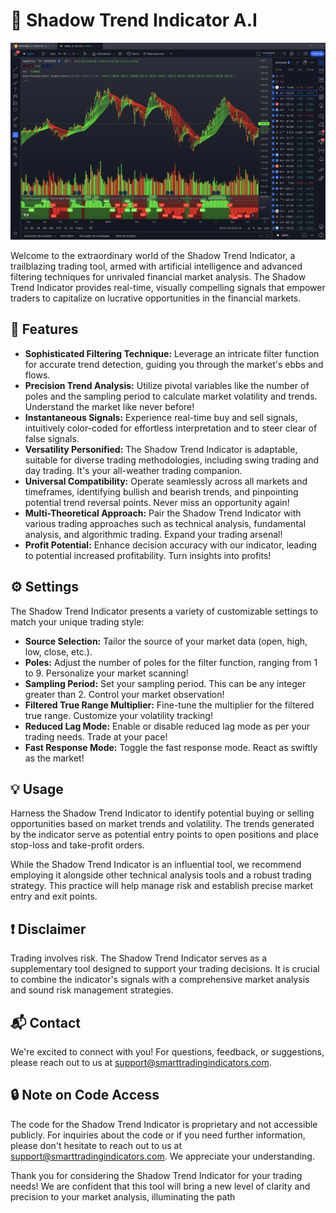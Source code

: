 # 🚀 Shadow Trend Indicator A.I

![Shadow Trend Indicator](Shadow%20trend%201D.png)

Welcome to the extraordinary world of the Shadow Trend Indicator, a trailblazing trading tool, armed with artificial intelligence and advanced filtering techniques for unrivaled financial market analysis. The Shadow Trend Indicator provides real-time, visually compelling signals that empower traders to capitalize on lucrative opportunities in the financial markets.

## 🌟 Features 

- **Sophisticated Filtering Technique:** Leverage an intricate filter function for accurate trend detection, guiding you through the market's ebbs and flows.
- **Precision Trend Analysis:** Utilize pivotal variables like the number of poles and the sampling period to calculate market volatility and trends. Understand the market like never before!
- **Instantaneous Signals:** Experience real-time buy and sell signals, intuitively color-coded for effortless interpretation and to steer clear of false signals.
- **Versatility Personified:** The Shadow Trend Indicator is adaptable, suitable for diverse trading methodologies, including swing trading and day trading. It's your all-weather trading companion.
- **Universal Compatibility:** Operate seamlessly across all markets and timeframes, identifying bullish and bearish trends, and pinpointing potential trend reversal points. Never miss an opportunity again!
- **Multi-Theoretical Approach:** Pair the Shadow Trend Indicator with various trading approaches such as technical analysis, fundamental analysis, and algorithmic trading. Expand your trading arsenal!
- **Profit Potential:** Enhance decision accuracy with our indicator, leading to potential increased profitability. Turn insights into profits!

## ⚙️ Settings

The Shadow Trend Indicator presents a variety of customizable settings to match your unique trading style:

- **Source Selection:** Tailor the source of your market data (open, high, low, close, etc.).
- **Poles:** Adjust the number of poles for the filter function, ranging from 1 to 9. Personalize your market scanning!
- **Sampling Period:** Set your sampling period. This can be any integer greater than 2. Control your market observation!
- **Filtered True Range Multiplier:** Fine-tune the multiplier for the filtered true range. Customize your volatility tracking!
- **Reduced Lag Mode:** Enable or disable reduced lag mode as per your trading needs. Trade at your pace!
- **Fast Response Mode:** Toggle the fast response mode. React as swiftly as the market!

## 💡 Usage

Harness the Shadow Trend Indicator to identify potential buying or selling opportunities based on market trends and volatility. The trends generated by the indicator serve as potential entry points to open positions and place stop-loss and take-profit orders. 

While the Shadow Trend Indicator is an influential tool, we recommend employing it alongside other technical analysis tools and a robust trading strategy. This practice will help manage risk and establish precise market entry and exit points. 

## ❗ Disclaimer

Trading involves risk. The Shadow Trend Indicator serves as a supplementary tool designed to support your trading decisions. It is crucial to combine the indicator's signals with a comprehensive market analysis and sound risk management strategies.

## 📬 Contact

We're excited to connect with you! For questions, feedback, or suggestions, please reach out to us at support@smarttradingindicators.com.

## 🔒 Note on Code Access

The code for the Shadow Trend Indicator is proprietary and not accessible publicly. For inquiries about the code or if you need further information, please don't hesitate to reach out to us at support@smarttradingindicators.com. We appreciate your understanding.

Thank you for considering the Shadow Trend Indicator for your trading needs! We are confident that this tool will bring a new level of clarity and precision to your market analysis, illuminating the path
